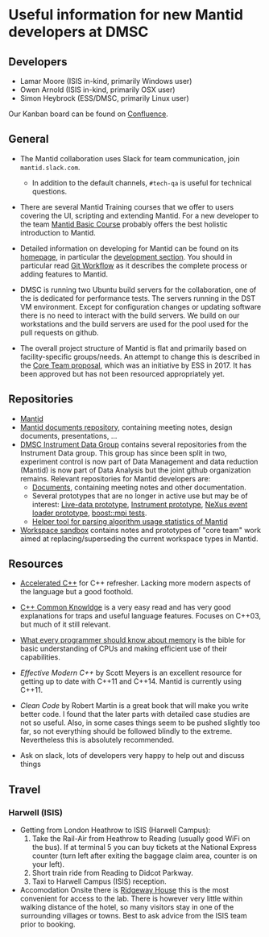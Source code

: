 # Useful information for new Mantid developers at DMSC

## Developers

- Lamar Moore (ISIS in-kind, primarily Windows user)
- Owen Arnold (ISIS in-kind, primarily OSX user)
- Simon Heybrock (ESS/DMSC, primarily Linux user)

Our Kanban board can be found on [Confluence](https://jira.esss.lu.se/secure/RapidBoard.jspa?rapidView=355&projectKey=DR).

## General

- The Mantid collaboration uses Slack for team communication, join `mantid.slack.com`.
  - In addition to the default channels, `#tech-qa` is useful for technical questions.
  
- There are several Mantid Training courses that we offer to users covering the UI, scripting and extending Mantid. For a new developer to the team [Mantid Basic Course](http://www.mantidproject.org/Mantid_Basic_Course) probably offers the best holistic introduction to Mantid.

- Detailed information on developing for Mantid can be found on its [homepage](http://www.mantidproject.org/Main_Page), in particular the [development section](http://www.mantidproject.org/Category:Development). You should in particular read [Git Workflow](http://www.mantidproject.org/Git_Workflow) as it describes the complete process or adding features to Mantid.

- DMSC is running two Ubuntu build servers for the collaboration, one of the is dedicated for performance tests.
  The servers running in the DST VM environment.
  Except for configuration changes or updating software there is no need to interact with the build servers.
  We build on our workstations and the build servers are used for the pool used for the pull requests on github.

- The overall project structure of Mantid is flat and primarily based on facility-specific groups/needs.
  An attempt to change this is described in the [Core Team proposal](https://github.com/mantidproject/documents/blob/master/Project-Management/PMB/Mantid%20core%20team%20proposal.docx), which was an initiative by ESS in 2017.
  It has been approved but has not been resourced appropriately yet.

## Repositories

- [Mantid](https://github.com/mantidproject/mantid)
- [Mantid documents repository](https://github.com/mantidproject/documents), containing meeting notes, design documents, presentations, ...
- [DMSC Instrument Data Group](https://github.com/DMSC-Instrument-Data) contains several repositories from the Instrument Data group.
  This group has since been split in two, experiment control is now part of Data Management and data reduction (Mantid) is now part of Data Analysis but the joint github organization remains.
  Relevant repositories for Mantid developers are:
  - [Documents](https://github.com/DMSC-Instrument-Data/documents), containing meeting notes and other documentation.
  - Several prototypes that are no longer in active use but may be of interest: [Live-data prototype](https://github.com/DMSC-Instrument-Data/live-data-prototype), [Instrument prototype](https://github.com/DMSC-Instrument-Data/instrument-prototype), [NeXus event loader prototype](https://github.com/DMSC-Instrument-Data/nexus-sandbox), [boost::mpi tests](https://github.com/DMSC-Instrument-Data/boost-mpi-sandbox).
  - [Helper tool for parsing algorithm usage statistics of Mantid](https://github.com/DMSC-Instrument-Data/mantid-algorithm-usage)
- [Workspace sandbox](https://github.com/mantidproject/workspace-sandbox) contains notes and prototypes of "core team" work aimed at replacing/superseding the current workspace types in Mantid.

## Resources

- [Accelerated C++](https://www.amazon.co.uk/Accelerated-Practical-Programming-Example-Depth/dp/020170353X) for C++ refresher. Lacking more modern aspects of the language but a good foothold.

- [C++ Common Knowldge](https://www.amazon.co.uk/Common-Knowledge-Essential-Intermediate-Programming/dp/0321321928) is a very easy read and has very good explanations for traps and useful language features. Focuses on C++03, but much of it still relevant.

- [What every programmer should know about memory](https://www.google.com/url?sa=t&rct=j&q=&esrc=s&source=web&cd=2&cad=rja&uact=8&ved=0ahUKEwjn2cX1jcPaAhUQKlAKHSIpAGUQFggyMAE&url=https%3A%2F%2Fpeople.freebsd.org%2F~lstewart%2Farticles%2Fcpumemory.pdf&usg=AOvVaw3VY2lnCBaI-B57Dric65cb) is the bible for basic understanding of CPUs and making efficient use of their capabilities.

- *Effective Modern C++* by Scott Meyers is an excellent resource for getting up to date with C++11 and C++14.
  Mantid is currently using C++11.

- *Clean Code* by Robert Martin is a great book that will make you write better code.
  I found that the later parts with detailed case studies are not so useful.
  Also, in some cases things seem to be pushed slightly too far, so not everything should be followed blindly to the extreme.
  Nevertheless this is absolutely recommended.
  
- Ask on slack, lots of developers very happy to help out and discuss things

## Travel

### Harwell (ISIS)

- Getting from London Heathrow to ISIS (Harwell Campus):
  1. Take the Rail-Air from Heathrow to Reading (usually good WiFi on the bus).
     If at terminal 5 you can buy tickets at the National Express counter (turn left after exiting the baggage claim area, counter is on your left).
  2. Short train ride from Reading to Didcot Parkway.
  3. Taxi to Harwell Campus (ISIS) reception.
- Accomodation 
  Onsite there is [Ridgeway House](https://stfc.ukri.org/about-us/where-we-work/rutherford-appleton-laboratory/ridgeway-house/) this is the most convenient for access to the lab. There is however very little within walking distance of the hotel, so many visitors stay in one of the surrounding villages or towns. Best to ask advice from the ISIS team prior to booking.
 
